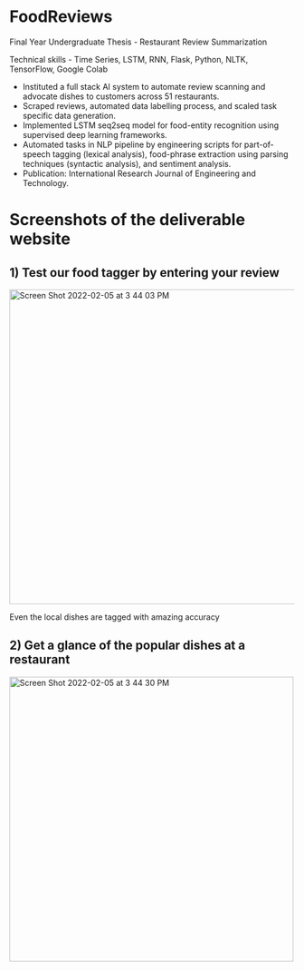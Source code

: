 # FoodReviews

Final Year Undergraduate Thesis - Restaurant Review Summarization

Technical skills - Time Series, LSTM, RNN, Flask, Python, NLTK, TensorFlow, Google Colab

- Instituted a full stack AI system to automate review scanning and advocate dishes to customers across 51 restaurants.
- Scraped reviews, automated data labelling process, and scaled task specific data generation.
- Implemented LSTM seq2seq model for food-entity recognition using supervised deep learning frameworks.
- Automated tasks in NLP pipeline by engineering scripts for part-of-speech tagging (lexical analysis), food-phrase extraction using parsing techniques (syntactic analysis), and sentiment analysis.
- Publication: International Research Journal of Engineering and Technology.

# Screenshots of the deliverable website

## 1) Test our food tagger by entering your review 

<img width="555" alt="Screen Shot 2022-02-05 at 3 44 03 PM" src="https://user-images.githubusercontent.com/35873124/152658377-da1d54ee-3706-4f1f-b4df-3b0d32cf05bf.png">

Even the local dishes are tagged with amazing accuracy

## 2) Get a glance of the popular dishes at a restaurant

<img width="502" alt="Screen Shot 2022-02-05 at 3 44 30 PM" src="https://user-images.githubusercontent.com/35873124/152658404-d4456275-93ff-407b-af02-dfe0d391546d.png">
